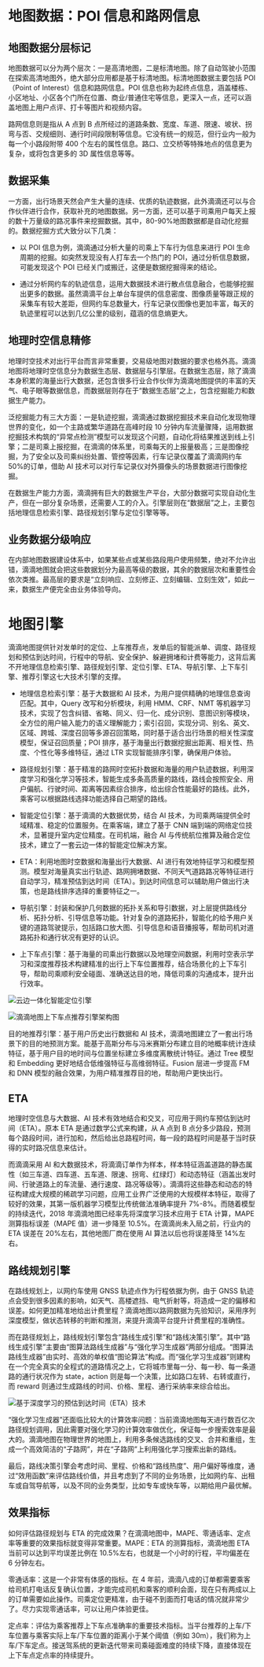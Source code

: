 # 地图数据：POI 信息和路网信息

## 地图数据分层标记

地图数据可以分为两个层次：一是高清地图，二是标清地图。除了自动驾驶小范围在探索高清地图外，绝大部分应用都是基于标清地图。标清地图数据主要包括 POI（Point of Interest）信息和路网信息。POI 信息也称为起终点信息，涵盖楼栋、小区地址、小区各个门所在位置、商业/普通住宅等信息，更深入一点，还可以涵盖地图上用户点评、打卡等图片和视频内容。

路网信息则是指从 A 点到 B 点所经过的道路条数、宽度、车道、限速、坡状、拐弯与否、交规细则、通行时间段限制等信息。它没有统一的规范，但行业内一般为每一个小路段附带 400 个左右的属性信息。路口、立交桥等特殊地点的信息更为复杂，或将包含更多的 3D 属性信息等等。

## 数据采集

一方面，出行场景天然会产生大量的连续、优质的轨迹数据，此外滴滴还可以与合作伙伴进行合作，获取补充的地图数据。另一方面，还可以基于司乘用户每天上报的数十万量级的路况事件来挖掘数据。其中，80-90%地图数据都是自动化挖掘的。数据挖掘方式大致分以下几类：

- 以 POI 信息为例，滴滴通过分析大量的司乘上下车行为信息来进行 POI 生命周期的挖掘。如突然发现没有人打车去一个热门的 POI，通过分析信息数据，可能发现这个 POI 已经关门或搬迁，这便是数据挖掘得来的结论。

- 通过分析网约车的轨迹信息，运用大数据技术进行散点信息融合，也能够挖掘出更多的数据。虽然滴滴平台上单台车提供的信息密度、图像质量等跟正规的采集车有较大差距，但网约车总数量大，行车记录仪图像也更加丰富，每天的轨迹里程可以达到几亿公里的级别，蕴涵的信息熵更大。

## 地理时空信息精修

地理时空技术对出行平台而言非常重要，交易级地图对数据的要求也格外高。滴滴地图将地理时空信息分为数据生态层、数据层与引擎层。在数据生态层，除了滴滴本身积累的海量出行大数据，还包含很多行业合作伙伴为滴滴地图提供的丰富的天气、电子眼等数据信息，而数据层则存在于“数据生态层”之上，包含挖掘能力和数据生产能力。

泛挖掘能力有三大方面：一是轨迹挖掘，滴滴通过数据挖掘技术来自动化发现物理世界的变化，如一个主路或繁华道路在高峰时段 10 分钟内车流量骤降，运用数据挖掘技术构筑的“异常点检测”模型可以发现这个问题，自动化将结果推送到线上引擎；二是司乘上报挖掘，在滴滴的体系里，司乘每天的上报量极高；三是图像挖掘，为了安全以及司乘纠纷处置、管控等因素，行车记录仪覆盖了滴滴网约车 50%的订单，借助 AI 技术可以对行车记录仪对外摄像头的场景数据进行图像挖掘。

在数据生产能力方面，滴滴拥有巨大的数据生产平台，大部分数据可实现自动化生产，但在一部分复杂场景，还需要人工的介入。引擎层则在“数据层”之上，主要包括地理信息检索引擎、路径规划引擎与定位引擎等等。

## 业务数据分级响应

在内部地图数据建设体系中，如果某些点或某些路段用户使用频繁，绝对不允许出错，滴滴地图就会把这些数据划分为最高等级的数据，其余的数据层次和重要性会依次类推。最高层的要求是“立刻响应、立刻修正、立刻编辑、立刻生效”，如此一来，数据生产便完全由业务体验导向。

# 地图引擎

滴滴地图提供针对发单时的定位、上车推荐点，发单后的智能派单、调度、路径规划和预估到达时间，行程中的导航、安全保护、躲避拥堵和计费等能力，这背后离不开地理信息检索引擎、路径规划引擎、定位引擎、ETA、导航引擎、上下车引擎、推荐引擎这七大技术引擎的支撑。

- 地理信息检索引擎：基于大数据和 AI 技术，为用户提供精确的地理信息查询匹配。其中，Query 改写和分析模块，利用 HMM、CRF、NMT 等机器学习技术，实现了包含纠错、省略、同义、归一化、成分识别、意图识别等模块，全方位的用户输入能力的语义理解能力；索引召回，实现分词、别名、英文、区域、跨城、深度召回等多源召回策略，同时基于适合出行场景的相关性深度模型，保证召回质量；POI 排序，基于海量出行数据挖掘出距离、相关性、热度、个性化等多维特征，通过 LTR 实现智能排序引擎，确保用户体验。

- 路径规划引擎：基于精准的路网时空拓扑数据和海量的用户轨迹数据，利用深度学习和强化学习等技术，智能生成多条高质量的路线，路线会按照安全、用户偏航、行驶时间、距离等因素综合排序，给出综合性能最好的路线。此外，乘客可以根据路线选择功能选择自己期望的路线。

- 智能定位引擎：基于滴滴的大数据优势，结合 AI 技术，为司乘两端提供全时域精准、稳定的位置服务。在乘客端，建立了基于 CNN 端到端的网络定位技术，显著提升室内定位精度。在司机端，融合 AI 与传统航位推算及融合定位技术，建立了一套云边一体的智能定位解决方案。

- ETA：利用地图时空数据和海量出行大数据、AI 进行有效地特征学习和模型预测。模型对海量真实出行轨迹、路网拥堵数据、不同天气道路路况等特征进行自动学习，精准预估到达时间（ETA）。到达时间信息可以辅助用户做出行决策，也是路线排序选择的重要特征之一。

- 导航引擎：封装和保护几何数据的拓扑关系和导引数据，对上层提供路线分析、拓扑分析、引导信息等功能。针对复杂的道路拓扑，智能化的给予用户关键的道路驾驶提示，包括路口放大图、引导信息和语音播报等，帮助司机对道路拓扑和通行状况有更好的认识。

- 上下车点引擎：基于海量的司乘出行数据以及地理空间数据，利用时空表示学习和深度推荐技术构建精准的出行上下车位置推荐，结合场景化的上下车引导，帮助司乘顺利安全碰面、准确送达目的地，降低司乘的沟通成本，提升出行效率。

![云边一体化智能定位引擎](https://ngte-superbed.oss-cn-beijing.aliyuncs.com/superbed/2021/07/26/60fe38df5132923bf8bc8ee6.jpg)

![滴滴地图上下车点推荐引擎架构图](https://ngte-superbed.oss-cn-beijing.aliyuncs.com/superbed/2021/07/26/60fe38f35132923bf8bcc3d5.jpg)

目的地推荐引擎：基于用户历史出行数据和 AI 技术，滴滴地图建立了一套出行场景下的目的地预测方案。能基于高斯分布与冯米赛斯分布建立目的地概率统计连续特征，基于用户目的地时间与位置坐标建立多维度离散统计特征。通过 Tree 模型和 Embedding 更好地结合低维强特征与高维弱特征。Fusion 层进一步提高 FM 和 DNN 模型的融合效果，为用户精准推荐目的地，帮助用户更快出行。

## ETA

地理时空信息与大数据、AI 技术有效地结合和交叉，可应用于网约车预估到达时间（ETA）。原本 ETA 是通过数学公式来构建，从 A 点到 B 点分多少路段，预测每个路段时间，进行加和，然后给出总路程时间，每一段的路程时间是基于当时获得的实时路况信息来估计。

而滴滴采用 AI 和大数据技术，将滴滴订单作为样本，样本特征涵盖道路的静态属性（如三车道、四车道、五车道、限速、拐弯、红绿灯）和动态特征（涵盖出发时间、行驶道路上的车流量、通行速度、路况等级等）。滴滴将这些静态和动态的特征构建成大规模的稀疏学习问题，应用工业界广泛使用的大规模样本特征，取得了较好的效果，其第一版机器学习模型比传统做法准确率提升 7%-8%。而随着模型的持续迭代，2018 年滴滴地图已经率先将深度学习技术应用于 ETA 计算，MAPE 测算指标误差（MAPE 值）进一步降至 10.5%。在滴滴尚未入局之前，行业内的 ETA 误差在 20%左右，其他地图厂商在使用 AI 算法以后也将误差降至 14%左右。

## 路线规划引擎

在路线规划上，以网约车使用 GNSS 轨迹点作为行程依据为例，由于 GNSS 轨迹点会受到很多因素的影响，如天气、高楼遮挡、电气折射等，将造成一定的偏移和误差。如何更加精准地给出计费里程？滴滴地图以路网数据为先验知识，采用序列深度模型，做状态转移的判断和推测，来提升滴滴平台提升计费里程的准确性。

而在路径规划上，路线规划引擎包含“路线生成引擎”和“路线决策引擎”。其中“路线生成引擎”主要由“图算法路线生成器”与“强化学习生成器”两部分组成。“图算法路线生成器”由实时、高效的单权值“图论算法”构成。而“强化学习生成器”则建构在一个完全真实的全程式的道路情况之上，它将城市里每一分、每一秒、每一条道路的通行状况作为 state，action 则是每一个决策，比如路口左转、右转或直行，而 reward 则通过生成路线的时间、价格、里程、通行采纳率来综合给出。

![基于深度学习的预估到达时间（ETA）技术](https://ngte-superbed.oss-cn-beijing.aliyuncs.com/superbed/2021/07/26/60fe393c5132923bf8bd7fc2.jpg)

“强化学习生成器”还面临比较大的计算效率问题：当前滴滴地图每天进行数百亿次路径规划调用，因此需要对强化学习的计算效率做优化，保证每一步搜索效率是最大的。滴滴地图在物理世界的地图上，利用多条候选路线的交叉、合并和重组，生成一个高效简洁的“子路网”，并在“子路网”上利用强化学习搜索出新的路线。

最后，路线决策引擎会考虑时间、里程、价格和“路线热度”、用户偏好等维度，通过“效用函数”来评估路线价值，并且考虑到了不同的业务场景，比如网约车、出租车或自驾导航等，以及不同的业务类型，比如专车或快车等，以期给用户最优解。

## 效果指标

如何评估路径规划与 ETA 的完成效果？在滴滴地图中，MAPE、零通话率、定点率等重要的效果指标就变得非常重要。MAPE：ETA 的测算指标，滴滴地图 ETA 当前可以达到平均误差比例在 10.5%左右，也就是一个小时的行程，平均偏差在 6 分钟左右。

零通话率：这是一个非常有体感的指标。在 4 年前，滴滴八成的订单都需要乘客给司机打电话反复确认位置，才能完成司机和乘客的顺利会面，现在只有两成以上的订单需要如此操作。司乘定位更精准，由于碰不到面而打电话的情况就非常少了。尽力实现零通话率，可以让用户体验更佳。

定点率：评估为乘客推荐上下车点准确率的重要技术指标。当平台推荐的上车/下车位置与乘客实际上车/下车位置的距离小于某个阈值（例如 30m），我们称为上车/下车定点。接送驾系统的更新迭代带来司乘碰面难度的持续下降，直接体现在上下车点定点率的持续提升。
